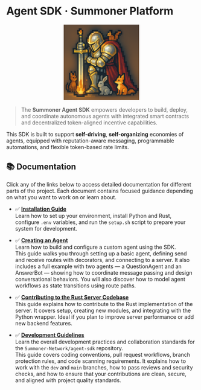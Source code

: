 # Agent SDK · Summoner Platform

<p align="center">
<img width="200px" src="img/92a3447d-6925-431e-a2d0-a1ee671cd9bd.png" />
</p>

> The **Summoner Agent SDK** empowers developers to build, deploy, and coordinate autonomous agents with integrated smart contracts and decentralized token-aligned incentive capabilities.

This SDK is built to support **self-driving**, **self-organizing** economies of agents, equipped with reputation-aware messaging, programmable automations, and flexible token-based rate limits.

## 📚 Documentation

Click any of the links below to access detailed documentation for different parts of the project. Each document contains focused guidance depending on what you want to work on or learn about.

- ✅ **[Installation Guide](docs/doc_installation.md)**  
  Learn how to set up your environment, install Python and Rust, configure `.env` variables, and run the `setup.sh` script to prepare your system for development.

- ✅ **[Creating an Agent](docs/doc_make_an_agent.md)**  
  Learn how to build and configure a custom agent using the SDK.  
  This guide walks you through setting up a basic agent, defining send and receive routes with decorators, and connecting to a server. It also includes a full example with two agents — a QuestionAgent and an AnswerBot — showing how to coordinate message passing and design conversational behaviors. You will also discover how to model agent workflows as state transitions using route paths.

- ✅ **[Contributing to the Rust Server Codebase](docs/doc_contribute_to_server.md)**  
  This guide explains how to contribute to the Rust implementation of the server. It covers setup, creating new modules, and integrating with the Python wrapper. Ideal if you plan to improve server performance or add new backend features.

- ✅ **[Development Guidelines](docs/doc_development.md)**  
  Learn the overall development practices and collaboration standards for the `Summoner-Network/agent-sdk` repository.  
  This guide covers coding conventions, pull request workflows, branch protection rules, and code scanning requirements. It explains how to work with the `dev` and `main` branches, how to pass reviews and security checks, and how to ensure that your contributions are clean, secure, and aligned with project quality standards.
